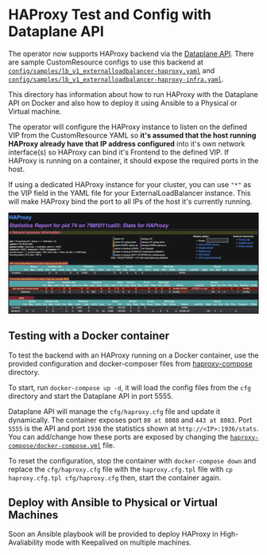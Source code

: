 # HAProxy Test and Config with Dataplane API

The operator now supports HAProxy backend via the [Dataplane API](https://github.com/haproxytech/dataplaneapi). There are sample CustomResource configs to use this backend at [`config/samples/lb_v1_externalloadbalancer-haproxy.yaml`](../../config/samples/lb_v1_externalloadbalancer-haproxy.yaml) and [`config/samples/lb_v1_externalloadbalancer-haproxy-infra.yaml`](../../config/samples/lb_v1_externalloadbalancer-haproxy-infra.yaml).

This directory has information about how to run HAProxy with the Dataplane API on Docker and also how to deploy it using Ansible to a Physical or Virtual machine.

The operator will configure the HAProxy instance to listen on the defined VIP from the CustomResource YAML so **it's assumed that the host running HAProxy already have that IP address configured** into it's own network interface(s) so HAProxy can bind it's Frontend to the defined VIP. If HAProxy is running on a container, it should expose the required ports in the host.

If using a dedicated HAProxy instance for your cluster, you can use `"*"` as the VIP field in the YAML file for your ExternalLoadBalancer instance. This will make HAProxy bind the port to all IPs of the host it's currently running.

![HAProxy Statistics](./stats.png)

## Testing with a Docker container

To test the backend with an HAProxy running on a Docker container, use the provided configuration and docker-composer files from [haproxy-compose](haproxy-compose/) directory.

To start, run `docker-compose up -d`, it will load the config files from the `cfg` directory and start the Dataplane API in port 5555.

Dataplane API will manage the `cfg/haproxy.cfg` file and update it dynamically. The container exposes port `80 at 8088` and `443 at 8083`. Port `5555` is the API and port `1936` the statistics shown at `http://<IP>:1936/stats`. You can add/change how these ports are exposed by changing the [`haproxy-compose/docker-compose.yml`](./haproxy-compose/docker-compose.yml) file.

To reset the configuration, stop the container with `docker-compose down` and replace the `cfg/haproxy.cfg` file with the `haproxy.cfg.tpl` file with `cp haproxy.cfg.tpl cfg/haproxy.cfg` then, start the container again.

## Deploy with Ansible to Physical or Virtual Machines

Soon an Ansible playbook will be provided to deploy HAProxy in High-Avaliability mode with Keepalived on multiple machines.
